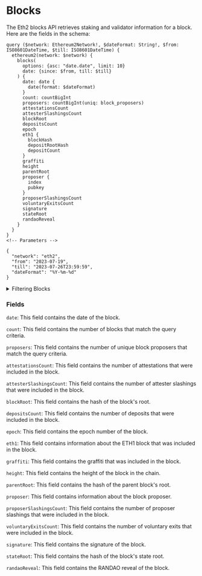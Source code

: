 # Blocks

The Eth2 blocks API retrieves staking and validator information for a block. Here are the fields in the schema:

```
query ($network: Ethereum2Network!, $dateFormat: String!, $from: ISO8601DateTime, $till: ISO8601DateTime) {
  ethereum2(network: $network) {
    blocks(
      options: {asc: "date.date", limit: 10}
      date: {since: $from, till: $till}
    ) {
      date: date {
        date(format: $dateFormat)
      }
      count: countBigInt
      proposers: countBigInt(uniq: block_proposers)
      attestationsCount
      attesterSlashingsCount
      blockRoot
      depositsCount
      epoch
      eth1 {
        blockHash
        depositRootHash
        depositCount
      }
      graffiti
      height
      parentRoot
      proposer {
        index
        pubkey
      }
      proposerSlashingsCount
      voluntaryExitsCount
      signature
      stateRoot
      randaoReveal
    }
  }
}
<!-- Parameters -->

{
  "network": "eth2",
  "from": "2023-07-19",
  "till": "2023-07-26T23:59:59",
  "dateFormat": "%Y-%m-%d"
}
```

<details> <summary>Filtering Blocks</summary>

`any` (or condition): This field can be used to filter the results by any of the other fields in the response.

`blockProposerIndex`: Index of the validator that proposed the block.

`blockRootHash`: Hash of the block's root.

`date`: The date and time that the block was proposed.

`height`: The height of the block in the chain.

`options`: Allows you to specify additional options for the query. For example, you could use options=include_signatures=true to include the signatures of the validators that signed the block.

`time`: This field is the time that the block was proposed.
</details>


###  Fields

`date`: This field contains the date of the block.

`count`: This field contains the number of blocks that match the query criteria.

`proposers`: This field contains the number of unique block proposers that match the query criteria.

`attestationsCount`: This field contains the number of attestations that were included in the block.

`attesterSlashingsCount`: This field contains the number of attester slashings that were included in the block.

`blockRoot`: This field contains the hash of the block's root.

`depositsCount`: This field contains the number of deposits that were included in the block.

`epoch`: This field contains the epoch number of the block.

`eth1`: This field contains information about the ETH1 block that was included in the block.

`graffiti`: This field contains the graffiti that was included in the block.

`height`: This field contains the height of the block in the chain.

`parentRoot`: This field contains the hash of the parent block's root.

`proposer`: This field contains information about the block proposer.

`proposerSlashingsCount`: This field contains the number of proposer slashings that were included in the block.

`voluntaryExitsCount`: This field contains the number of voluntary exits that were included in the block.

`signature`: This field contains the signature of the block.

`stateRoot`: This field contains the hash of the block's state root.

`randaoReveal`: This field contains the RANDAO reveal of the block.